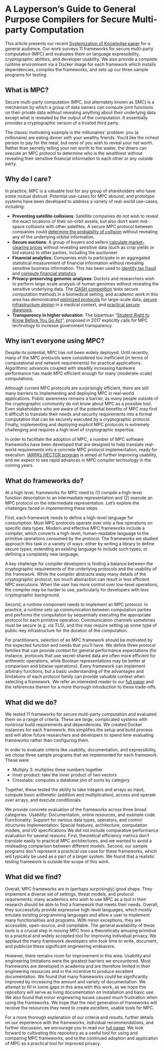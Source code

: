 # A Layperson’s Guide to General Purpose Compilers for Secure Multi-party Computation

This article presents our recent [Systemization of Knowledge paper](http://marcellahastings.com/static/mpcsok.pdf) for a general audience. Our work surveys 11 frameworks for secure multi-party computation (MPC) and evaluates them on language expressibility, cryptographic abilities, and developer usability. We also provide a complete runtime environment via a Docker image for each framework which installs dependencies, compiles the frameworks, and sets up our three sample programs for testing.

## What is MPC?
Secure multi-party computation (MPC, but alternately known as SMC) is a mechanism by which a group of data owners can compute joint functions on their private data without revealing anything about their underlying data except what is revealed by the output of the computation. It essentially provides a cryptographic version of a trusted third party. 

The classic motivating example is the millionaires' problem: you (a millionaire) are eating dinner with your wealthy friends. You’d like the richest person to pay for the meal, but none of you wish to reveal your net worth. Rather than secretly telling your net worth to the waiter, the diners can execute an MPC protocol to determine who is the wealthiest without revealing their sensitive financial information to each other or any outside party.

## Why do I care?
In practice, MPC is a valuable tool for any group of shareholders who have some mutual distrust. Potential use-cases for MPC abound, and prototype systems have been developed to address a variety of real-world use-cases, including:
- **Preventing satellite collisions**: Satellite companies do not wish to reveal the exact locations of their on-orbit assets, but also don’t want mid-space collisions with other satellites.  A secure MPC protocol between companies could [determine the probability of collision](https://www.scientificamerican.com/article/cryptographers-could-prevent-satellite-collisions/) without revealing any of the underlying orbital information. 
- **Secure auctions**: A group of buyers and sellers [calculate market-clearing prices](https://www.cs.purdue.edu/homes/aliaga/cs197-10/papers/bogetoft.pdf) without revealing sensitive data (such as crop yields or bid values) to other parties, including the auctioneer 
- **Financial analytics**: Companies wish to participate in an aggregated statistical measurement of financial information without revealing sensitive business information. 
This has been used to [identify tax fraud]( https://sharemind.cyber.ee/tax-vat-fraud/) 
and [compute financial statistics](https://www.boston.gov/sites/default/files/document-file-01-2018/bwwc_2017_report.pdf)
- **Privacy-preserving genomic analyses**: Doctors and researchers wish to perform large-scale analysis of human genomes without revealing the sensitive underlying data. The [iDASH competition](http://www.humangenomeprivacy.org/2018/) tests secure computation methods in a biomedical setting; and academic work in this area has demonstrated [optimized protocols](http://cb.csail.mit.edu/cb/secure-gwas/) for large-scale data, [secure infrastructure design](https://academic.oup.com/bioinformatics/article/29/7/886/253610) in a medical context, and [practical secure diagnosis](http://science.sciencemag.org/content/357/6352/692).
- **Transparency in higher education**: The bipartisan “[Student Right to Know Before You Go Act](https://er.educause.edu/blogs/2017/12/student-right-to-know-before-you-go-bill-introduced)”, proposed in 2017 explicitly calls for MPC technology to increase government transparency.

## Why isn’t everyone using MPC?
Despite its potential, MPC has not been widely deployed.  Until recently, many of the MPC protocols were considered too inefficient (in terms of computational and network requirements) for practical applications.  Algorithmic advances coupled with steadily increasing hardware performance has made MPC efficient enough for many (moderate-scale) computations.

Although current MPC protocols are surprisingly efficient, there are still many barriers to implementing and deploying MPC in real-world applications. Public awareness remains a barrier, as many people outside of the cryptographic community do not know about MPC as a possible tool. Even stakeholders who are aware of the potential benefits of MPC may find it difficult to translate their needs and security requirements into a formal computation that can be securely executed by a cryptographic protocol.  Finally, implementing and deploying explicit MPC protocols is extremely challenging and requires a high level of cryptographic expertise.

In order to facilitate the adoption of MPC, a number of MPC software frameworks have been developed that are designed to help translate real-world requirements into a concrete MPC protocol implementation, ready for execution.  [IARPA’s HECTOR program](https://www.iarpa.gov/index.php/research-programs/hector) is aimed at further improving usability, and we expect to see rapid advances in MPC compiler technology in the coming years. 

## What do frameworks do?
At a high level, frameworks for MPC need to (1) compile a high-level function description to an intermediate representation and (2) execute an MPC protocol on the intermediate representation. Let’s explore the challenges faced in implementing these steps.

First, each framework needs to define a high-level language for consumption. Most MPC protocols operate over only a few operations on specific data types. Modern and effective MPC frameworks include a compiler, which converts a high-level, human-readable language to the primitive operations consumed by the protocol. The frameworks we studied approach this task in a variety of ways: either by writing a library to define secure types; extending an existing language to include such types; or defining a completely new language.

A key challenge for compiler developers is finding a balance between the cryptographic requirements of the underlying protocols and the usability of the framework. While the compiler abstracts away many details of the cryptographic protocol, too much abstraction can result in less efficient MPC executions. When the user has more control over low-level operations, the compiler may be harder to use, particularly for developers with less cryptographic background.

Second, a runtime component needs to implement an MPC protocol. In practice, a runtime sets up communication between computation parties and performs the computation by sequentially executing the appropriate protocol for each primitive operation. Communication channels sometimes must be secure (e.g. via TLS), and this may require setting up some type of public-key infrastructure for the duration of the computation.

For practitioners, selection of an MPC framework should be motivated by the expected function and needs that you’ll have. We define three protocol families that can provide context for general performance expectations (for instance, protocols that use secret-shared data are often more efficient for arithmetic operations, while Boolean representations may be better at comparison and bitwise operations). Every framework can implement arbitrary functions, but a basic understanding of the advantages and limitations of each protocol family can provide valuable context when selecting a framework. We refer an interested reader to our [full paper](http://marcellahastings.com/static/mpcsok.pdf) and the references therein for a more thorough introduction to these trade-offs.

## What did we do?
We tested 11 frameworks for secure multi-party computation and evaluated them on a range of criteria. These are large, complicated systems with nontrivial build requirements and dependencies. We created Docker instances for each framework; this simplifies the setup and build process and will allow future researchers and developers to spend time evaluating frameworks rather than configuring them.

In order to evaluate criteria like usability, documentation, and expressibility, we chose three sample programs that we implemented for each framework. These were 
- Multiply 3: multiplies three numbers together
- Inner product: take the inner product of two vectors
- Crosstabs: computes a database join of sums by category

Together, these tested the ability to take integers and arrays as input, compute basic arithmetic (addition and multiplication), access and operate over arrays, and execute conditionals.

We provide concrete evaluation of the frameworks across three broad categories. 
Usability: Documentation, online resources, and example code
Functionality: Support for various data types, operators, and control structures
Implementation: Special features, architecture, computation models, and I/O specifications
We did not include comparative performance evaluation for several reasons. First, theoretical efficiency metrics don’t translate easily to practical MPC architectures, and we wanted to avoid a misleading comparison between different models. Second, our sample programs don’t represent a practical use case for these frameworks, which will typically be used as a part of a larger system. We found that a realistic testing framework is outside the scope of this work.

## What did we find?
Overall, MPC frameworks are in (perhaps surprisingly) good shape. They implement a diverse set of settings, threat models, and protocol requirements; many academics who wish to use MPC as a tool in their research should be able to find a framework that meets their needs. Overall, they successfully provide expressive high-level languages, which mostly emulate existing programming languages and allow a user to implement many functionalities and programs. With minor exceptions, they are accessible, open-source, and compilable. The general availability of these tools is a crucial step in moving MPC from a theoretically amusing primitive to a practical and widely accepted tool for improving individual privacy. We applaud the many framework developers who took time to write, document, and publicize these significant engineering endeavors.

However, there remains room for improvement in this area. Usability and engineering limitations were the greatest barriers we encountered. Most frameworks are developed in academia and are therefore limited in their engineering resources and in the incentive to produce excellent documentation. We found that many frameworks could be significantly improved by increasing the amount and variety of documentation. We attempt to fill in some gaps in this area with this work, as we hope this repository will serve as living documentation on installation and basic use. We also found that minor engineering issues caused much frustration when using the frameworks. We hope that the next generation of frameworks will receive the resources they need to create excellent, usable tools for MPC.

For a more thorough explanation of our criteria and results, further details on our experience with the frameworks, individual recommendations, and further discussion, we encourage you to read our [full paper](http://marcellahastings.com/static/mpcsok.pdf). We look forward to cultivating this repository as a useful tool for using and comparing MPC frameworks, and to the continued adoption and application of MPC as a practical tool for improved privacy.
